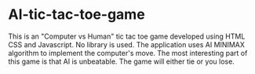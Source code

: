 # AI-tic-tac-toe-game
This is an "Computer vs Human"  tic tac toe game developed using HTML CSS and Javascript. No library is used. The application uses AI MINIMAX algorithm to implement the computer's move. The most interesting part of this game is that AI is unbeatable. The game will either tie or you lose.

